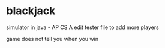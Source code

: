 # blackjack
simulator in java - AP CS A
edit tester file to add more players

game does not tell you when you win
